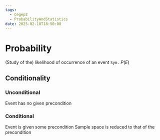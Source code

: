 ```yaml
---
tags:
  - Cegep2
  - ProbabilityAndStatistics
date: 2025-02-18T18:50:08
---
```


# Probability

(Study of the) likelihood of occurrence of an event
`Sym.` $P(E)$

## Conditionality

### Unconditional

Event has no given precondition

### Conditional

Event is given some precondition
Sample space is reduced to that of the precondition